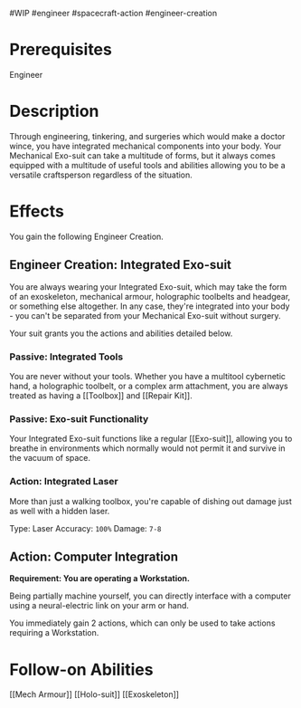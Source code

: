 #WIP #engineer #spacecraft-action #engineer-creation

# Prerequisites

Engineer

# Description

Through engineering, tinkering, and surgeries which would make a doctor wince, you have integrated mechanical components into your body. Your Mechanical Exo-suit can take a multitude of forms, but it always comes equipped with a multitude of useful tools and abilities allowing you to be a versatile craftsperson regardless of the situation.

# Effects

You gain the following Engineer Creation.

## Engineer Creation: Integrated Exo-suit

You are always wearing your Integrated Exo-suit, which may take the form of an exoskeleton, mechanical armour, holographic toolbelts and headgear, or something else altogether. In any case, they're integrated into your body - you can't be separated from your Mechanical Exo-suit without surgery. 

Your suit grants you the actions and abilities detailed below.

### Passive: Integrated Tools

You are never without your tools. Whether you have a multitool cybernetic hand, a holographic toolbelt, or a complex arm attachment, you are always treated as having a [[Toolbox]] and [[Repair Kit]].

### Passive: Exo-suit Functionality

Your Integrated Exo-suit functions like a regular [[Exo-suit]], allowing you to breathe in environments which normally would not permit it and survive in the vacuum of space.

### Action: Integrated Laser

More than just a walking toolbox, you're capable of dishing out damage just as well with a hidden laser.

Type: Laser
Accuracy: `100%`
Damage: `7-8`

## Action: Computer Integration

**Requirement: You are operating a Workstation.**

Being partially machine yourself, you can directly interface with a computer using a neural-electric link on your arm or hand. 

You immediately gain 2 actions, which can only be used to take actions requiring a Workstation.

# Follow-on Abilities

[[Mech Armour]]
[[Holo-suit]]
[[Exoskeleton]]